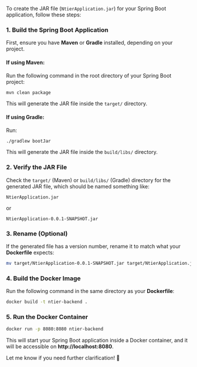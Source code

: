 To create the JAR file (`NtierApplication.jar`) for your Spring Boot application, follow these steps:

### **1. Build the Spring Boot Application**
First, ensure you have **Maven** or **Gradle** installed, depending on your project.

#### **If using Maven:**
Run the following command in the root directory of your Spring Boot project:
```sh
mvn clean package
```
This will generate the JAR file inside the `target/` directory.

#### **If using Gradle:**
Run:
```sh
./gradlew bootJar
```
This will generate the JAR file inside the `build/libs/` directory.

### **2. Verify the JAR File**
Check the `target/` (Maven) or `build/libs/` (Gradle) directory for the generated JAR file, which should be named something like:
```
NtierApplication.jar
```
or
```
NtierApplication-0.0.1-SNAPSHOT.jar
```

### **3. Rename (Optional)**
If the generated file has a version number, rename it to match what your **Dockerfile** expects:
```sh
mv target/NtierApplication-0.0.1-SNAPSHOT.jar target/NtierApplication.jar
```

### **4. Build the Docker Image**
Run the following command in the same directory as your **Dockerfile**:
```sh
docker build -t ntier-backend .
```

### **5. Run the Docker Container**
```sh
docker run -p 8080:8080 ntier-backend
```

This will start your Spring Boot application inside a Docker container, and it will be accessible on **http://localhost:8080**.

Let me know if you need further clarification! 🚀
